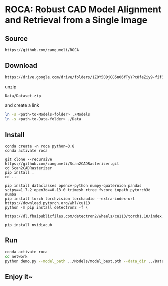 # ROCA: Robust CAD Model Alignment and Retrieval from a Single Image

## Source

```bash
https://github.com/cangumeli/ROCA
```

## Download

```bash
https://drive.google.com/drive/folders/1ZOY50DjC85n06fTyYPc8feZiy9-fif3j?usp=sharing
```

unzip

```bash
Data/Dataset.zip
```

and create a link

```bash
ln -s <path-to-Models-folder> ./Models
ln -s <path-to-Data-folder> ./Data
```

## Install

```
conda create -n roca python=3.8
conda activate roca

git clone --recursive https://github.com/cangumeli/Scan2CADRasterizer.git
cd Scan2CADRasterizer
pip install .
cd ..

pip install dataclasses opencv-python numpy-quaternion pandas scipy==1.7.2 open3d==0.13.0 trimesh rtree fvcore iopath pytorch3d numba
pip install torch torchvision torchaudio --extra-index-url https://download.pytorch.org/whl/cu113
python -m pip install detectron2 -f \
  https://dl.fbaipublicfiles.com/detectron2/wheels/cu113/torch1.10/index.html

pip install nvidiacub
```

## Run

```bash
conda activate roca
cd network
python demo.py --model_path ../Models/model_best.pth --data_dir ../Data/Dataset --config_path ../Models/config.yaml
```

## Enjoy it~

